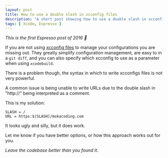```yaml
---
layout: post
title: How to use a double slash in xcconfig files
description: "A short post showing how to use a double slash in xcconfig files, for example to write URLs like https://www.mokacoding.com"
tags: [ Xcode, Espresso ]
---
```


_This is the first Espresso post of 2016 🎉_

If you are not using [xcconfig files](https://pewpewthespells.com/blog/xcconfig_guide.html) to manage your configurations you are missing out. They greatly simplify configuration management, are easy to in a `git diff`, and you can also specify which xcconfig to use as a parameter when using `xcodebuild`.

There is a problem though, the syntax in which to write xcconfigs files is not very powerful.

A common issue is being unable to write URLs due to the double slash in "http://" being interpreted as a comment.

This is my solution:

```
SLASH = /
URL = https:$(SLASH)/mokacoding.com
```

It looks ugly and silly, but it does work.

Let me know if you have better options, or how this approach works out for you.

_Leave the codebase better than you found it._
